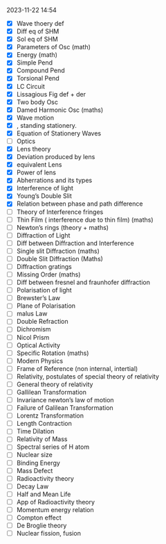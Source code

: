 2023-11-22 14:54

- [x] Wave thoery def
- [x] Diff eq of SHM
- [x] Sol eq of SHM
- [x] Parameters of Osc (math)
- [x] Energy (math)
- [x] Simple Pend
- [x] Compound Pend
- [x] Torsional Pend
- [x] LC Circuit
- [x] Lissagious Fig def + der
- [x] Two body Osc
- [x] Damed Harmonic Osc (maths)
- [x] Wave motion
- [x] , standing stationery.
- [x] Equation of Stationery Waves
- [ ] Optics
- [x] Lens theory
- [x] Deviation produced by lens
- [x] equivalent Lens
- [x] Power of lens
- [x] Abherrations and its types
- [x] Interference of light
- [x] Young’s Double Slit
- [x] Relation between phase and path difference
- [ ] Theory of Interference fringes
- [ ] Thin Film ( interference due to thin film) (maths)
- [ ] Newton’s rings (theory + maths)
- [ ] Diffraction of Light
- [ ] Diff between Diffraction and Interference
- [ ] Single slit Diffraction (maths)
- [ ] Double Slit Diffraction (Maths)
- [ ] Diffraction gratings
- [ ] Missing Order (maths)
- [ ] Diff between fresnel and fraunhofer diffraction
- [ ] Polarisation of light 
- [ ] Brewster’s Law 
- [ ] Plane of Polarisation 
- [ ] malus Law 
- [ ] Double Refraction 
- [ ] Dichromism 
- [ ] Nicol Prism 
- [ ] Optical Activity 
- [ ] Specific Rotation (maths) 
- [ ] Modern Physics 
- [ ] Frame of Reference (non internal, intertial)
- [ ] Relativity, postulates of special theory of relativity 
- [ ] General theory of relativity 
- [ ] Gallilean Transformation 
- [ ] Invariance newton’s law of motion 
- [ ] Failure of Galilean Transformation 
- [ ] Lorentz Transformation 
- [ ] Length Contraction 
- [ ] Time Dilation 
- [ ] Relativity of Mass 
- [ ] Spectral series of H atom 
- [ ] Nuclear size 
- [ ] Binding Energy 
- [ ] Mass Defect 
- [ ] Radioactivity theory 
- [ ] Decay Law 
- [ ] Half and Mean Life 
- [ ] App of Radioactivity theory 
- [ ] Momentum energy relation 
- [ ] Compton effect 
- [ ] De Broglie theory 
- [ ] Nuclear fission, fusion
